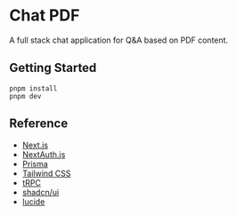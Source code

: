 # Chat PDF

A full stack chat application for Q&A based on PDF content.

## Getting Started
```
pnpm install
pnpm dev
```

## Reference
- [Next.js](https://nextjs.org)
- [NextAuth.js](https://next-auth.js.org)
- [Prisma](https://prisma.io)
- [Tailwind CSS](https://tailwindcss.com)
- [tRPC](https://trpc.io)
- [shadcn/ui](https://ui.shadcn.com)
- [lucide](https://lucide.dev)
